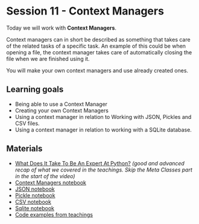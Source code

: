 Session 11 - Context Managers
=============================

Today we will work with **Context Managers**.

Context managers can in short be described as something that takes care of the related tasks of a specific task. An example of this could be when opening a file, the context manager takes care of automatically closing the file when we are finished using it.

You will make your own context managers and use already created ones.

Learning goals
--------------

- Being able to use a Context Manager
- Creating your own Context Managers
- Using a context manager in relation to Working with JSON, Pickles and CSV files.
- Using a context manager in relation to working with a SQLite database.

Materials
---------

* [What Does It Take To Be An Expert At Python?](https://www.youtube.com/watch?v=7lmCu8wz8ro&t=4962s) *(good and advanced recap of what we covered in the teachings. Skip the Meta Classes part in the start of the video)*
* [Context Managers notebook](notebooks/Context-managers.ipynb)
* [JSON notebook](notebooks/JSON.ipynb)
* [Pickle notebook](notebooks/Pickle-Pythonobjectserialization.ipynb)
* [CSV notebook](notebooks/csv.ipynb)
* [Sqlite notebook](notebooks/Sqlite.ipynb)
* [Code examples from teachings](https://github.com/python-elective-kea/spring2023-code-examples-from-teachings/tree/master/ses11)
